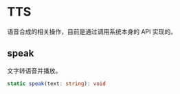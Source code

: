 # TTS
语音合成的相关操作，目前是通过调用系统本身的 API 实现的。

## speak
文字转语音并播放。

```typescript
static speak(text: string): void
```
